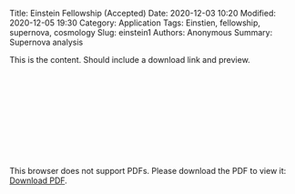 Title: Einstein Fellowship (Accepted)
Date: 2020-12-03 10:20
Modified: 2020-12-05 19:30
Category: Application
Tags: Einstien, fellowship, supernova, cosmology
Slug: einstein1
Authors: Anonymous
Summary: Supernova analysis

This is the content. Should include a download link and preview.


<object data="https://www.dropbox.com/s/v3qzvblv2s2j3ke/NHFP_Previous_and_Future_Research.pdf?raw=1" type="application/pdf" width="700px" height="700px">
    <embed src="https://www.dropbox.com/s/v3qzvblv2s2j3ke/NHFP_Previous_and_Future_Research.pdf?raw=1">
        <p>This browser does not support PDFs. Please download the PDF to view it: <a href="https://www.dropbox.com/s/v3qzvblv2s2j3ke/NHFP_Previous_and_Future_Research.pdf?raw=1">Download PDF</a>.</p>
    </embed>
</object>